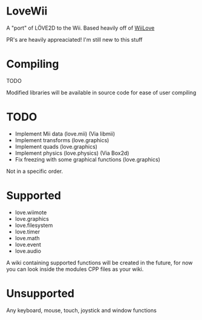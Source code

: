 # LoveWii

A "port" of LÖVE2D to the Wii. Based heavily off of [WiiLove](https://github.com/HTV04/WiiLove)


PR's are heavily appreaciated! I'm still new to this stuff

# Compiling

TODO

Modified libraries will be available in source code for ease of user compiling

# TODO
- Implement Mii data (love.mii) (Via libmii)
- Implement transforms (love.graphics)
- Implement quads (love.graphics)
- Implement physics (love.physics) (Via Box2d)
- Fix freezing with some graphical functions (love.graphics)

Not in a specific order.

# Supported
- love.wiimote
- love.graphics
- love.filesystem
- love.timer
- love.math
- love.event
- love.audio

A wiki containing supported functions will be created in the future, for now you can look inside the modules CPP files as your wiki.

# Unsupported
Any keyboard, mouse, touch, joystick and window functions